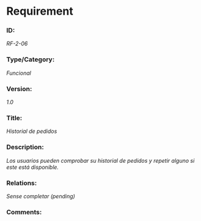 # Requirement 
### ID: 
_RF-2-06_

### Type/Category: 
_Funcional_

### Version: 
_1.0_ 

### Title: 
_Historial de pedidos_

### Description: 
_Los usuarios pueden comprobar su historial de pedidos y repetir alguno si este está disponible._

### Relations: 
_Sense completar (pending)_ 

### Comments:
